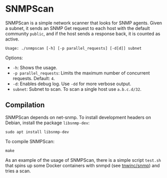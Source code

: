 # SNMPScan

SNMPScan is a simple network scanner that looks for SNMP agents.
Given a subnet, it sends an SNMP Get request to each host with the default community `public`,
and if the host sends a response back, it is counted as active.

```
Usage: ./snmpscan [-h] [-p parallel_requests] [-d[d]] subnet
```

Options:
- `-h`: Shows the usage.
- `-p parallel_requests`: Limits the maximum number of concurrent requests. Default: `4`.
- `-d`: Enables debug log. Use `-dd` for more verbose output.
- `subnet`: Subnet to scan. To scan a single host use `a.b.c.d/32`.


## Compilation

SNMPScan depends on net-snmp. To install development headers on Debian, install the package `libsnmp-dev`:

```
sudo apt install libsnmp-dev
```

To compile SNMPScan:

```
make
```

As an example of the usage of SNMPScan, there is a simple script `test.sh` that spins up some Docker containers with snmpd (see [tnwinc/snmp](https://hub.docker.com/r/tnwinc/snmp/)) and tries a scan.